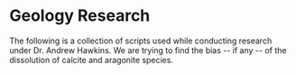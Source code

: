 # Geology Research
The following is a collection of scripts used while conducting research under Dr.
Andrew Hawkins. We are trying to find the bias -- if any -- of the dissolution of
calcite and aragonite species.

